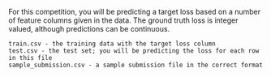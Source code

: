 
For this competition, you will be predicting a target loss based on a number of feature columns given in the data. The ground truth loss is integer valued, although predictions can be continuous.

    train.csv - the training data with the target loss column
    test.csv - the test set; you will be predicting the loss for each row in this file
    sample_submission.csv - a sample submission file in the correct format

